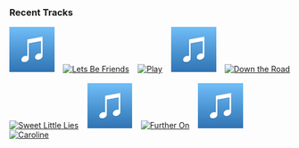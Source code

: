 ### Recent Tracks
[<img src='https://github.com/atfinke/atfinke/blob/master/placeholder.jpeg?raw=true' width='16%' height='16%' alt='Drive Me Home - GOLDHOUSE Remix'>](https://www.last.fm/music/caroline%2bpennell/_/drive%2bme%2bhome%2b-%2bgoldhouse%2bremix)&nbsp;&nbsp;&nbsp;&nbsp;[<img src='https://lastfm.freetls.fastly.net/i/u/300x300/dfaa10e22e0ec456adf962afadaa969c.png' width='16%' height='16%' alt='Lets Be Friends'>](https://www.last.fm/music/carly%2brae%2bjepsen/_/let%2527s%2bbe%2bfriends)&nbsp;&nbsp;&nbsp;&nbsp;[<img src='https://lastfm.freetls.fastly.net/i/u/300x300/17330512f096b97e0e9e34868473e97a.png' width='16%' height='16%' alt='Play'>](https://www.last.fm/music/callum%2bbeattie/_/play)&nbsp;&nbsp;&nbsp;&nbsp;[<img src='https://github.com/atfinke/atfinke/blob/master/placeholder.jpeg?raw=true' width='16%' height='16%' alt='Trouble'>](https://www.last.fm/music/cage%2bthe%2belephant/_/trouble)&nbsp;&nbsp;&nbsp;&nbsp;[<img src='https://lastfm.freetls.fastly.net/i/u/300x300/66cf5a401c274f418e0c35268931d6ee.png' width='16%' height='16%' alt='Down the Road'>](https://www.last.fm/music/c2c/_/down%2bthe%2broad)&nbsp;&nbsp;&nbsp;&nbsp;<br>[<img src='https://lastfm.freetls.fastly.net/i/u/300x300/c3d17b771321894c9f76b793a612be2a.png' width='16%' height='16%' alt='Sweet Little Lies'>](https://www.last.fm/music/b%25c3%25bclow/_/sweet%2blittle%2blies)&nbsp;&nbsp;&nbsp;&nbsp;[<img src='https://github.com/atfinke/atfinke/blob/master/placeholder.jpeg?raw=true' width='16%' height='16%' alt='Peach'>](https://www.last.fm/music/broods/_/peach)&nbsp;&nbsp;&nbsp;&nbsp;[<img src='https://lastfm.freetls.fastly.net/i/u/300x300/ef0aa9b49aeb4ac3bc2f65c0c35cce34.png' width='16%' height='16%' alt='Further On'>](https://www.last.fm/music/bronze%2bradio%2breturn/_/further%2bon)&nbsp;&nbsp;&nbsp;&nbsp;[<img src='https://github.com/atfinke/atfinke/blob/master/placeholder.jpeg?raw=true' width='16%' height='16%' alt='With Me All Along'>](https://www.last.fm/music/bronze%2bradio%2breturn/_/with%2bme%2ball%2balong)&nbsp;&nbsp;&nbsp;&nbsp;[<img src='https://lastfm.freetls.fastly.net/i/u/300x300/5f6fca6a2d77349d55ec1c550108b29a.png' width='16%' height='16%' alt='Caroline'>](https://www.last.fm/music/briston%2bmaroney/_/caroline)&nbsp;&nbsp;&nbsp;&nbsp;<br>